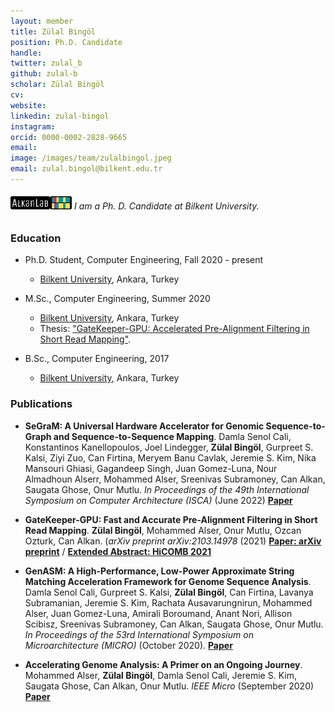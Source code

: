 ```yaml
---
layout: member
title: Zülal Bingöl
position: Ph.D. Candidate
handle: 
twitter: zulal_b
github: zulal-b
scholar: Zülal Bingöl
cv: 
website: 
linkedin: zulal-bingol
instagram:
orcid: 0000-0002-2828-9665
email: 
image: /images/team/zulalbingol.jpeg
email: zulal.bingol@bilkent.edu.tr
---
```


###### <img style="height:1.5em;" src="https://github.com/BilkentCompGen/BilkentCompGen.github.io/blob/master/images/team/ZB_sq_side_dna.png?raw=true"/> I am a Ph. D. Candidate at Bilkent University.

### Education

- Ph.D. Student, Computer Engineering, Fall 2020 - present
  - [Bilkent University](http://www.cs.bilkent.edu.tr/), Ankara, Turkey
  
- M.Sc., Computer Engineering, Summer 2020
  - [Bilkent University](http://www.cs.bilkent.edu.tr/), Ankara, Turkey 
  - Thesis: ["GateKeeper-GPU: Accelerated Pre-Alignment Filtering in Short Read Mapping"](http://repository.bilkent.edu.tr/handle/11693/54000).
  
- B.Sc., Computer Engineering, 2017
  - [Bilkent University](http://www.cs.bilkent.edu.tr/), Ankara, Turkey


### Publications

- **SeGraM: A Universal Hardware Accelerator for Genomic Sequence-to-Graph and Sequence-to-Sequence Mapping**. Damla Senol Cali, Konstantinos Kanellopoulos, Joel Lindegger, **Zülal Bingöl**, Gurpreet S. Kalsi, Ziyi Zuo, Can Firtina, Meryem Banu Cavlak, Jeremie S. Kim, Nika Mansouri Ghiasi, Gagandeep Singh, Juan Gomez-Luna, Nour Almadhoun Alserr, Mohammed Alser, Sreenivas Subramoney, Can Alkan, Saugata Ghose, Onur Mutlu. *In Proceedings of the 49th International Symposium on Computer Architecture (ISCA)* (June 2022) [**Paper**](https://dl.acm.org/doi/10.1145/3470496.3527436)

- **GateKeeper-GPU: Fast and Accurate Pre-Alignment Filtering in Short Read Mapping**. **Zülal Bingöl**, Mohammed Alser, Onur Mutlu, Ozcan Ozturk, Can Alkan. (*arXiv preprint arXiv:2103.14978* (2021) [**Paper: arXiv preprint**](https://arxiv.org/abs/2103.14978) / [**Extended Abstract: HiCOMB 2021**](https://ieeexplore.ieee.org/abstract/document/9460690)

- **GenASM: A High-Performance, Low-Power Approximate String Matching Acceleration Framework for Genome Sequence Analysis**. Damla Senol Cali, Gurpreet S. Kalsi, **Zülal Bingöl**, Can Firtina, Lavanya Subramanian, Jeremie S. Kim, Rachata Ausavarungnirun, Mohammed Alser, Juan Gomez-Luna, Amirali Boroumand, Anant Nori, Allison Scibisz, Sreenivas Subramoney, Can Alkan, Saugata Ghose, Onur Mutlu. *In Proceedings of the 53rd International Symposium on Microarchitecture (MICRO)* (October 2020). [**Paper**](https://ieeexplore.ieee.org/document/9251930)

- **Accelerating Genome Analysis: A Primer on an Ongoing Journey**. Mohammed Alser, **Zülal Bingöl**, Damla Senol Cali, Jeremie S. Kim, Saugata Ghose, Can Alkan, Onur Mutlu. *IEEE Micro* (September 2020) [**Paper**](https://ieeexplore.ieee.org/abstract/document/9154510)
